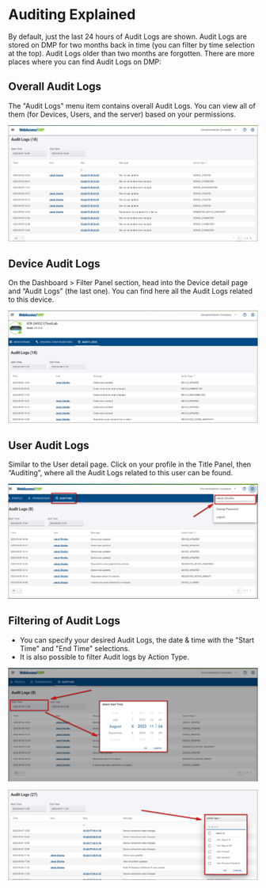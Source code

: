 # Auditing Explained 

By default, just the last 24 hours of Audit Logs are shown. Audit Logs are stored on DMP for two months back in time (you can filter by time selection at the top). Audit Logs older than two months are forgotten.
There are more places where you can find Audit Logs on DMP:

## Overall Audit Logs

The "Audit Logs" menu item contains overall Audit Logs. You can view all of them (for Devices, Users, and the server) based on your permissions. 

![Overall Audit Logs](./auditing-overall.png "Overall Audit Logs")

## Device Audit Logs

On the Dashboard > Filter Panel section, head into the Device detail page and “Audit Logs” (the last one). You can find here all the Audit Logs related to this device.

![Device Audit Logs](./auditing-device.png "Device Audit Logs")


## User Audit Logs

Similar to the User detail page. Click on your profile in the Title Panel, then “Auditing”, where all the Audit Logs related to this user can be found.

![User Audit Logs](./auditing-user.png "User Audit Logs")


## Filtering of Audit Logs

- You can specify your desired Audit Logs, the date & time with the "Start Time" and "End Time" selections. 
- It is also possible to filter Audit logs by Action Type.

![Filtering Audit Logs](./auditing-filters.png "Filtering Audit Logs")

![Filtering by Action Type](./action_type.png "Filtering by Action Type")